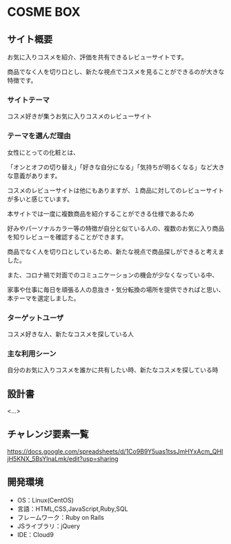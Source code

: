 # COSME BOX

## サイト概要
お気に入りコスメを紹介、評価を共有できるレビューサイトです。

商品でなく人を切り口とし、新たな視点でコスメを見ることができるのが大きな特徴です。

### サイトテーマ
コスメ好きが集うお気に入りコスメのレビューサイト

### テーマを選んだ理由
女性にとっての化粧とは、

「オンとオフの切り替え」「好きな自分になる」「気持ちが明るくなる」など大きな意義があります。

コスメのレビューサイトは他にもありますが、１商品に対してのレビューサイトが多いと感じています。

本サイトでは一度に複数商品を紹介することができる仕様であるため

好みやパーソナルカラー等の特徴が自分と似ている人の、複数のお気に入り商品を知りレビューを確認することができます。

商品でなく人を切り口としているため、新たな視点で商品探しができると考えました。

また、コロナ禍で対面でのコミュニケーションの機会が少なくなっている中、

家事や仕事に毎日を頑張る人の息抜き・気分転換の場所を提供できればと思い、本テーマを選定しました。

### ターゲットユーザ
コスメ好きな人、新たなコスメを探している人

### 主な利用シーン
自分のお気に入りコスメを誰かに共有したい時、新たなコスメを探している時

## 設計書
<...>

## チャレンジ要素一覧
<https://docs.google.com/spreadsheets/d/1Co9B9Y5uas1tssJmHYxAcm_QHIjH5KNX_5BsYlnaLmk/edit?usp=sharing>

## 開発環境
- OS：Linux(CentOS)
- 言語：HTML,CSS,JavaScript,Ruby,SQL
- フレームワーク：Ruby on Rails
- JSライブラリ：jQuery
- IDE：Cloud9

